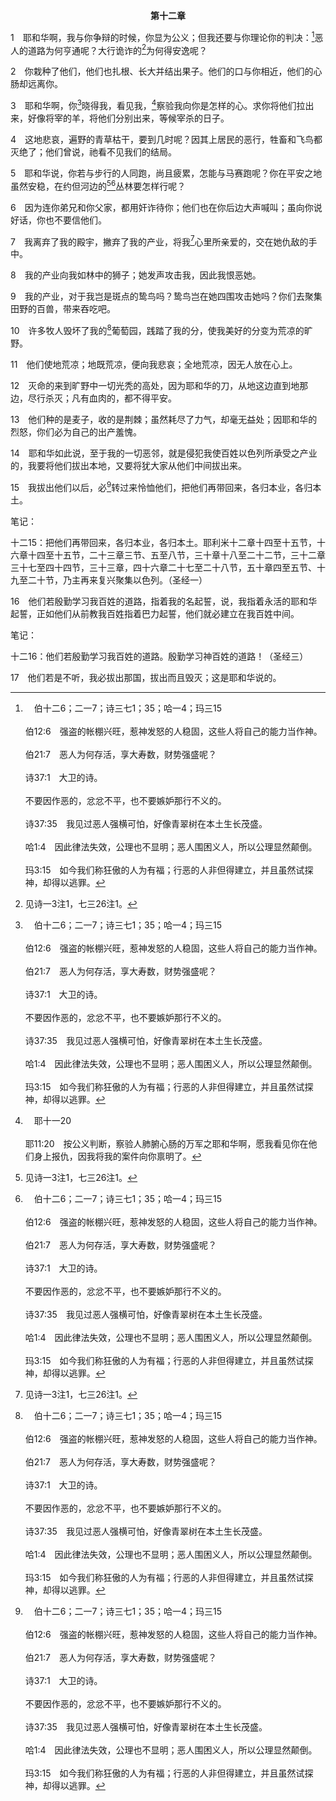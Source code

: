 <p style="text-align:center;font-weight:bold;">第十二章</p>

1　耶和华啊，我与你争辩的时候，你显为公义；但我还要与你理论你的判决：[^a]恶人的道路为何亨通呢？大行诡诈的[^1]为何得安逸呢？

[^1]:见诗一3注1，七三26注1。

[^a]:　伯十二6；二一7；诗三七1；35；哈一4；玛三15<br><br>伯12:6　强盗的帐棚兴旺，惹神发怒的人稳固，这些人将自己的能力当作神。<br><br>伯21:7　恶人为何存活，享大寿数，财势强盛呢？<br><br>诗37:1　大卫的诗。<br><br>不要因作恶的，忿忿不平，也不要嫉妒那行不义的。<br><br>诗37:35　我见过恶人强横可怕，好像青翠树在本土生长茂盛。<br><br>哈1:4　因此律法失效，公理也不显明；恶人围困义人，所以公理显然颠倒。<br><br>玛3:15　如今我们称狂傲的人为有福；行恶的人非但得建立，并且虽然试探神，却得以逃罪。

2　你栽种了他们，他们也扎根、长大并结出果子。他们的口与你相近，他们的心肠却远离你。

3　耶和华啊，你[^a]晓得我，看见我，[^b]察验我向你是怎样的心。求你将他们拉出来，好像将宰的羊，将他们分别出来，等候宰杀的日子。

[^a]:　诗一三九1<br><br>诗139:1　大卫的诗，交与歌咏长。<br><br>耶和华啊，你已经鉴察我，认识我。

[^b]:　耶十一20<br><br>耶11:20　按公义判断，察验人肺腑心肠的万军之耶和华啊，愿我看见你在他们身上报仇，因我将我的案件向你禀明了。

4　这地悲哀，遍野的青草枯干，要到几时呢？因其上居民的恶行，牲畜和飞鸟都灭绝了；他们曾说，祂看不见我们的结局。

5　耶和华说，你若与步行的人同跑，尚且疲累，怎能与马赛跑呢？你在平安之地虽然安稳，在约但河边的[^1][^a]丛林要怎样行呢？

[^1]:直译，威严。指约但河沿岸危险的灌木丛。

[^a]:　耶四九19；五十44<br><br>耶49:19　看哪，必有一人像狮子从约但河边的丛林上来，攻击坚固的居所；转眼之间，我要使以东人逃跑离开她；谁蒙拣选，我就派谁治理她。谁能像我呢？谁能给我定规日期呢？谁是那能在我面前站立的牧人呢？<br><br>耶50:44　必有一人像狮子从约但河边的丛林上来，攻击坚固的居所；转眼之间，我要使他们逃跑离开她；谁蒙拣选，我就派谁治理她。谁能像我呢？谁能给我定规日期呢？谁是那能在我面前站立的牧人呢？

6　因为连你弟兄和你父家，都用奸诈待你；他们也在你后边大声喊叫；虽向你说好话，你也不要信他们。

7　我离弃了我的殿宇，撇弃了我的产业，将我[^1]心里所亲爱的，交在她仇敌的手中。

[^1]:直译，魂。

8　我的产业向我如林中的狮子；她发声攻击我，因此我恨恶她。

9　我的产业，对于我岂是斑点的鸷鸟吗？鸷鸟岂在她四围攻击她吗？你们去聚集田野的百兽，带来吞吃吧。

10　许多牧人毁坏了我的[^a]葡萄园，践踏了我的分，使我美好的分变为荒凉的旷野。

[^a]:　赛五1；5<br><br>赛5:1　我要歌唱我所亲爱的，唱我所爱者的歌，论到祂的葡萄园。我所亲爱的有葡萄园，在肥美的山冈上。<br><br>赛5:5　现在我告诉你们，我要向我的葡萄园怎样行：我必撤去它的篱笆，使它被吞灭；拆毁它的墙垣，使它被践踏。

11　他们使地荒凉；地既荒凉，便向我悲哀；全地荒凉，因无人放在心上。

12　灭命的来到旷野中一切光秃的高处，因为耶和华的刀，从地这边直到地那边，尽行杀灭；凡有血肉的，都不得平安。

13　他们种的是麦子，收的是荆棘；虽然耗尽了力气，却毫无益处；因耶和华的烈怒，你们必为自己的出产羞愧。

14　耶和华如此说，至于我的一切恶邻，就是侵犯我使百姓以色列所承受之产业的，我要将他们拔出本地，又要将犹大家从他们中间拔出来。

15　我拔出他们以后，必[^a]转过来怜恤他们，把他们再带回来，各归本业，各归本土。

<p id="biblebj">笔记：

<p id="biblebjzw">十二15：把他们再带回来，各归本业，各归本土。耶利米十二章十四至十五节，十六章十四至十五节，二十三章三节、五至八节，三十章十八至二十二节，三十二章三十七至四十四节，三十三章，四十六章二十七至二十八节，五十章四至五节、十九至二十节，乃主再来复兴聚集以色列。（圣经一）

[^a]:　申三十3<br><br>申30:3　那时，耶和华你的神必使你这被掳的人归回，也必怜恤你；耶和华你的神要回转过来，从分散你到的万民中，将你招聚回来。

16　他们若殷勤学习我百姓的道路，指着我的名起誓，说，我指着永活的耶和华起誓，正如他们从前教我百姓指着巴力起誓，他们就必建立在我百姓中间。

<p id="biblebj">笔记：

<p id="biblebjzw">十二16：他们若殷勤学习我百姓的道路。殷勤学习神百姓的道路！（圣经三）

17　他们若是不听，我必拔出那国，拔出而且毁灭；这是耶和华说的。
